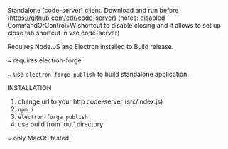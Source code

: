 Standalone [code-server] client. Download and run before (https://github.com/cdr/code-server)
(notes: disabled CommandOrControl+W shortcut to disable closing and it allows to set up close tab shortcut in vsc code-server)

Requires Node.JS and Electron installed to Build release.

~ requires electron-forge

~ use `electron-forge publish` to build standalone application.

INSTALLATION
1) change url to your http code-server (src/index.js)
2) `npm i`
3) `electron-forge publish`
4) use build from 'out' directory


= only MacOS tested.
